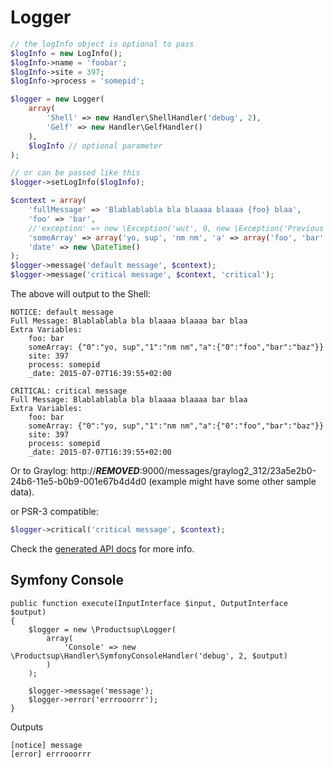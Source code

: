 # Logger

```php
// the logInfo object is optional to pass
$logInfo = new LogInfo();
$logInfo->name = 'foobar';
$logInfo->site = 397;
$logInfo->process = 'somepid';

$logger = new Logger(
    array(
        'Shell' => new Handler\ShellHandler('debug', 2),
        'Gelf' => new Handler\GelfHandler()
    ),
    $logInfo // optional parameter
);

// or can be passed like this
$logger->setLogInfo($logInfo);
```

```php
$context = array(
    'fullMessage' => 'Blablablabla bla blaaaa blaaaa {foo} blaa',
    'foo' => 'bar',
    //'exception' => new \Exception('wut', 0, new \Exception('Previous')),
    'someArray' => array('yo, sup', 'nm nm', 'a' => array('foo', 'bar' => 'baz')),
    'date' => new \DateTime()
);
$logger->message('default message', $context);
$logger->message('critical message', $context, 'critical');
```

The above will output to the Shell:

```
NOTICE: default message
Full Message: Blablablabla bla blaaaa blaaaa bar blaa
Extra Variables: 
	foo: bar
	someArray: {"0":"yo, sup","1":"nm nm","a":{"0":"foo","bar":"baz"}}
	site: 397
	process: somepid
	_date: 2015-07-07T16:39:55+02:00

CRITICAL: critical message
Full Message: Blablablabla bla blaaaa blaaaa bar blaa
Extra Variables: 
	foo: bar
	someArray: {"0":"yo, sup","1":"nm nm","a":{"0":"foo","bar":"baz"}}
	site: 397
	process: somepid
	_date: 2015-07-07T16:39:55+02:00
```

Or to Graylog: http://***REMOVED***:9000/messages/graylog2_312/23a5e2b0-24b6-11e5-b0b9-001e67b4d4d0 (example might have some other sample data).


or PSR-3 compatible:

```php
$logger->critical('critical message', $context);
```

Check the [generated API docs](API.md) for more info.

## Symfony Console

```
public function execute(InputInterface $input, OutputInterface $output)
{
    $logger = new \Productsup\Logger(
        array(
            'Console' => new \Productsup\Handler\SymfonyConsoleHandler('debug', 2, $output)
        )
    );

    $logger->message('message');
    $logger->error('errrooorrr');
}
```

Outputs

```
[notice] message
[error] errrooorrr
```
